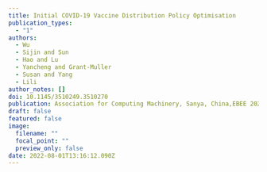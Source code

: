 ```yaml
---
title: Initial COVID-19 Vaccine Distribution Policy Optimisation
publication_types:
  - "1"
authors:
  - Wu
  - Sijin and Sun
  - Hao and Lu
  - Yancheng and Grant-Muller
  - Susan and Yang
  - Lili
author_notes: []
doi: 10.1145/3510249.3510270
publication: Association for Computing Machinery, Sanya, China,EBEE 2021,
draft: false
featured: false
image:
  filename: ""
  focal_point: ""
  preview_only: false
date: 2022-08-01T13:16:12.090Z
---
```

